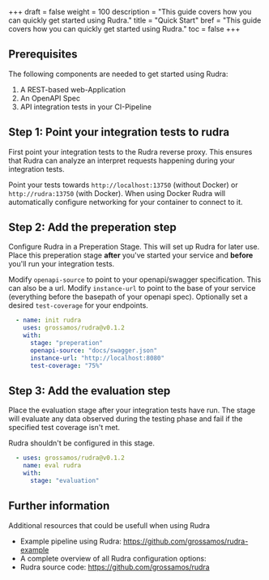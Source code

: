 +++
draft = false
weight = 100
description = "This guide covers how you can quickly get started using Rudra."
title = "Quick Start"
bref = "This guide covers how you can quickly get started using Rudra."
toc = false
+++

## Prerequisites

The following components are needed to get started using Rudra:
1. A REST-based web-Application
2. An OpenAPI Spec
3. API integration tests in your CI-Pipeline

## Step 1: Point your integration tests to rudra

First point your integration tests to the Rudra reverse proxy.
This ensures that Rudra can analyze an interpret requests happening during your integration tests.

Point your tests towards `http://localhost:13750` (without Docker) or `http://rudra:13750` (with Docker).
When using Docker Rudra will automatically configure networking for your container to connect to it.

## Step 2: Add the preperation step

Configure Rudra in a Preperation Stage.
This will set up Rudra for later use.
Place this preperation stage **after** you've started your service and **before** you'll run your integration tests.

Modify `openapi-source` to point to your openapi/swagger specification. This can also be a url.
Modify `instance-url` to point to the base of your service (everything before the basepath of your openapi spec).
Optionally set a desired `test-coverage` for your endpoints.

```yaml
  - name: init rudra
    uses: grossamos/rudra@v0.1.2
    with:
      stage: "preperation"
      openapi-source: "docs/swagger.json"
      instance-url: "http://localhost:8080"
      test-coverage: "75%"
```

## Step 3: Add the evaluation step

Place the evaluation stage after your integration tests have run.
The stage will evaluate any data observed during the testing phase and fail if the specified test coverage isn't met.

Rudra shouldn't be configured in this stage.

```yaml
  - uses: grossamos/rudra@v0.1.2
    name: eval rudra
    with:
      stage: "evaluation"
```

## Further information

Additional resources that could be usefull when using Rudra

* Example pipeline using Rudra: <https://github.com/grossamos/rudra-example>
* A complete overview of all Rudra configuration options:
* Rudra source code: <https://github.com/grossamos/rudra>




